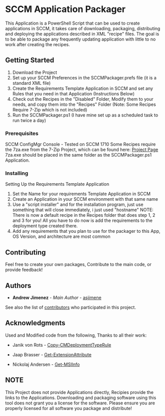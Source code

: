 # SCCM Application Packager

This Application is a PowerShell Script that can be used to create applications in SCCM, it takes care of downloading, packaging, distributing and deploying the applications described in XML "recipe" files. The goal is to be able to package any frequently updating application with little to no work after creating the recipes.

## Getting Started

1. Download the Project
2. Set up your SCCM Preferences in the SCCMPackager.prefs file (it is a standard XML file)
3. Create the Requirements Template Application in SCCM and set any Rules that you need in that Application (Instructions Below)
4. Check out the Recipes in the "Disabled" Folder, Modify them to your needs, and copy them into the "Recipes" Folder (Note: Some Recipes Require 7-Zip which is not included)
5. Run the SCCMPackager.ps1 (I have mine set up as a scheduled task to run twice a day)

### Prerequisites

SCCM ConfigMgr Console - Tested on SCCM 1710
Some Recipes require the 7za.exe from the 7-Zip Project, which can be found here: [Project Page](https://www.7-zip.org/) 7za.exe should be placed in the same folder as the SCCMPackager.ps1 Application.

### Installing

Setting Up the Requirements Template Application

1. Set the Name for your requirements Template Application in SCCM
2. Create an Application in your SCCM environment with that same name
3. Use a "script installer" and for the installation program, just use something that will close immediately, i just used "hostname"
NOTE: There is now a default recipe in the Recipes folder that does step 1, 2 and 3 for you! All you have to do now is add the requirements to the deployment type created there.
4. Add any requirements that you plan to use for the packager to this App, OS Version, and architecture are most common

## Contributing

Feel free to create your own packages, Contribute to the main code, or provide feedback!

## Authors

* **Andrew Jimenez** - *Main Author* - [asjimene](https://github.com/asjimene)

See also the list of [contributors](https://github.com/asjimene/SCCM-Application-Packager/graphs/contributors) who participated in this project.


## Acknowledgments

Used and Modified code from the following, Thanks to all their work: 

* Janik von Rots - [Copy-CMDeploymentTypeRule](https://janikvonrotz.ch/2017/10/20/configuration-manager-configure-requirement-rules-for-deployment-types-with-powershell/) 

* Jaap Brasser - [Get-ExtensionAttribute](http://www.jaapbrasser.com) 

* Nickolaj Andersen - [Get-MSIInfo](http://www.scconfigmgr.com/2014/08/22/how-to-get-msi-file-information-with-powershell/)


## NOTE
This Project does not provide Applications directly, Recipies provide the links to the Applications. Downloading and packaging software using this tool does not grant you a license for the software. Please ensure you are properly licensed for all software you package and distribute!

